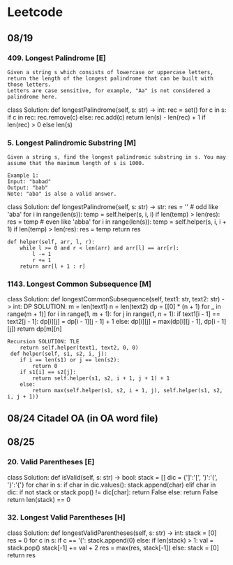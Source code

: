 # Leetcode
## 08/19
### 409. Longest Palindrome [E]
```
Given a string s which consists of lowercase or uppercase letters, return the length of the longest palindrome that can be built with those letters.
Letters are case sensitive, for example, "Aa" is not considered a palindrome here.
```
class Solution:
    def longestPalindrome(self, s: str) -> int:
        rec = set()
        for c in s:
            if c in rec:
                rec.remove(c)
            else:
                rec.add(c)
        return len(s) - len(rec) + 1 if len(rec) > 0 else len(s)
        
### 5. Longest Palindromic Substring [M]
```
Given a string s, find the longest palindromic substring in s. You may assume that the maximum length of s is 1000.

Example 1:
Input: "babad"
Output: "bab"
Note: "aba" is also a valid answer.
```
class Solution:
    def longestPalindrome(self, s: str) -> str:
        res = ''
        # odd like 'aba'
        for i in range(len(s)):
            temp = self.helper(s, i, i)
            if len(temp) > len(res):
                res = temp
        # even like 'abba'
        for i in range(len(s)):
            temp = self.helper(s, i, i + 1)
            if len(temp) > len(res):
                res = temp
        return res
    
    def helper(self, arr, l, r):
        while l >= 0 and r < len(arr) and arr[l] == arr[r]:
            l -= 1
            r += 1
        return arr[l + 1 : r]

### 1143. Longest Common Subsequence [M]
class Solution:
    def longestCommonSubsequence(self, text1: str, text2: str) -> int:
    DP SOLUTION:
        m = len(text1)
        n = len(text2)
        dp = [[0] * (n + 1) for _ in range(m + 1)]
        for i in range(1, m + 1):
            for j in range(1, n + 1):
                if text1[i - 1] == text2[j - 1]:
                    dp[i][j] = dp[i - 1][j - 1] + 1
                else:
                    dp[i][j] = max(dp[i][j - 1], dp[i - 1][j])
        return dp[m][n]
        
    Recursion SOLUTION: TLE
        return self.helper(text1, text2, 0, 0)
     def helper(self, s1, s2, i, j):
        if i == len(s1) or j == len(s2):
            return 0
        if s1[i] == s2[j]:
            return self.helper(s1, s2, i + 1, j + 1) + 1
        else:
            return max(self.helper(s1, s2, i + 1, j), self.helper(s1, s2, i, j + 1))
            
## 08/24 Citadel OA (in OA word file)            

## 08/25
### 20. Valid Parentheses [E]
class Solution:
    def isValid(self, s: str) -> bool:
        stack = []
        dic = {']':'[', ')':'(', '}':'{'}
        for char in s:
            if char in dic.values():
                stack.append(char)
            elif char in dic:
                if not stack or stack.pop() != dic[char]:
                    return False
            else:
                return False
        return len(stack) == 0
        
### 32. Longest Valid Parentheses [H]
class Solution:
    def longestValidParentheses(self, s: str) -> int:
        stack = [0]
        res = 0
        for c in s:
            if c == '(':
                stack.append(0)
            else:
                if len(stack) > 1:
                    val = stack.pop()
                    stack[-1] += val + 2
                    res = max(res, stack[-1])
                else:
                    stack = [0]
        return res


### 
